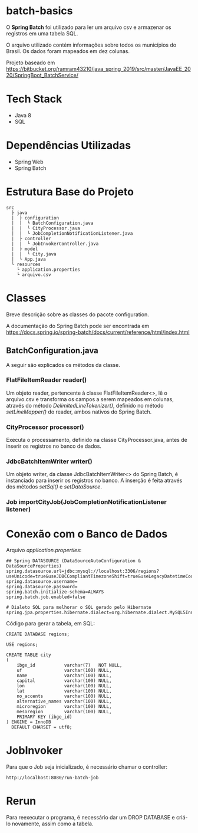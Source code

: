 # batch-basics

O __Spring Batch__ foi utilizado para ler um arquivo csv e armazenar os registros em uma tabela SQL.

O arquivo utilizado contém informações sobre todos os municípios do Brasil. Os dados foram mapeados em dez colunas.

Projeto baseado em https://bitbucket.org/ramram43210/java_spring_2019/src/master/JavaEE_2020/SpringBoot_BatchService/

# Tech Stack

* Java 8
* SQL

# Dependências Utilizadas

* Spring Web
* Spring Batch

# Estrutura Base do Projeto

    src
      ├ java
      |  ├ configuration
      |  |  └ BatchConfiguration.java 
      |  |  └ CityProcessor.java
      |  |  └ JobCompletionNotificationListener.java 
      |  ├ controller
      |  |  └ JobInvokerController.java
      |  ├ model
      |  |  └ City.java
      |  └ App.java
      └ resources 
        └ application.properties
        └ arquivo.csv
        

# Classes

Breve descrição sobre as classes do pacote configuration.

A documentação do Spring Batch pode ser encontrada em https://docs.spring.io/spring-batch/docs/current/reference/html/index.html

## BatchConfiguration.java 

A seguir são explicados os métodos da classe.

###  FlatFileItemReader<City> reader()

Um objeto reader, pertencente à classe FlatFileItemReader<>, lê o arquivo.csv e transforma os campos a serem mapeados em colunas, através do método _DelimitedLineTokenizer()_, definido no método _setLineMapper()_ do reader, ambos nativos do Spring Batch.

### CityProcessor processor()

Executa o processamento, definido na classe CityProcessor.java, antes de inserir os registros no banco de dados.

### JdbcBatchItemWriter<City> writer()
    
Um objeto writer, da classe JdbcBatchItemWriter<> do Spring Batch, é instanciado para inserir os registros no banco. A inserção é feita através dos métodos _setSql()_ e _setDataSource_.

### Job importCityJob(JobCompletionNotificationListener listener)





        
# Conexão com o Banco de Dados
  
  Arquivo _application.properties_:
  
    ## Spring DATASOURCE (DataSourceAutoConfiguration & DataSourceProperties)
    spring.datasource.url=jdbc:mysql://localhost:3306/regions?useUnicode=true&useJDBCCompliantTimezoneShift=true&useLegacyDatetimeCode=false&serverTimezone=UTC
    spring.datasource.username=
    spring.datasource.password=
    spring.batch.initialize-schema=ALWAYS
    spring.batch.job.enabled=false

    # Dialeto SQL para melhorar o SQL gerado pelo Hibernate
    spring.jpa.properties.hibernate.dialect=org.hibernate.dialect.MySQL5InnoDBDialect


Código para gerar a tabela, em SQL:

    CREATE DATABASE regions;
    
    USE regions;
    
    CREATE TABLE city
    (
        ibge_id           varchar(7)   NOT NULL,
        uf                varchar(100) NULL,
        name              varchar(100) NULL,
        capital           varchar(100) NULL,
        lon               varchar(100) NULL,
        lat               varchar(100) NULL,
        no_accents        varchar(100) NULL,
        alternative_names varchar(100) NULL,
        microregion       varchar(100) NULL,
        mesoregion        varchar(100) NULL,
        PRIMARY KEY (ibge_id)
    ) ENGINE = InnoDB
      DEFAULT CHARSET = utf8;
    

  # JobInvoker
  
  Para que o Job seja inicializado, é necessário chamar o controller:
  
    http://localhost:8080/run-batch-job
  
# Rerun

Para reexecutar o programa, é necessário dar um DROP DATABASE e criá-lo novamente, assim como a tabela.
